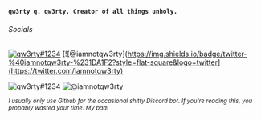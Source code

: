 **`qw3rty q. qw3rty. Creator of all things unholy.`**


###### Socials

[![qw3rty#1234](https://img.shields.io/badge/discord-qw3rty%231234-%237289DA?style=flat-square&logo=discord)](https://discord.com/users/367408425463709708)
[![@iamnotqw3rty](https://img.shields.io/badge/twitter-%40iamnotqw3rty-%231DA1F2?style=flat-square&logo=twitter](https://twitter.com/iamnotqw3rty)



![qw3rty#1234](https://img.shields.io/badge/discord-qw3rty%231234-%237289DA?style=flat-square&logo=discord)
![@iamnotqw3rty](https://img.shields.io/badge/twitter-%40iamnotqw3rty-%231DA1F2?style=flat-square&logo=twitter)

*<sub>I usually only use Github for the occasional shitty Discord bot. If you're reading this, you probably wasted your time. My bad!</sub>*
